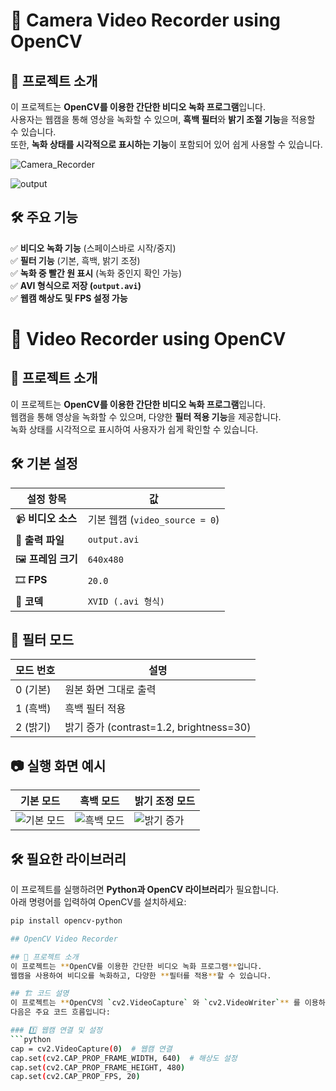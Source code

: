 # 🎥 Camera Video Recorder using OpenCV

## 📌 프로젝트 소개
이 프로젝트는 **OpenCV를 이용한 간단한 비디오 녹화 프로그램**입니다.  
사용자는 웹캠을 통해 영상을 녹화할 수 있으며, **흑백 필터**와 **밝기 조절 기능**을 적용할 수 있습니다.  
또한, **녹화 상태를 시각적으로 표시하는 기능**이 포함되어 있어 쉽게 사용할 수 있습니다.


![Camera_Recorder](https://github.com/user-attachments/assets/4a2c90d3-3e94-4d08-acfb-c38fa3b08ab5)

![output](https://github.com/user-attachments/assets/ccfdca9d-6a72-4eab-9732-bb60d7d84e73)


## 🛠 주요 기능
✅ **비디오 녹화 기능** (스페이스바로 시작/중지)  
✅ **필터 기능** (기본, 흑백, 밝기 조정)  
✅ **녹화 중 빨간 원 표시** (녹화 중인지 확인 가능)  
✅ **AVI 형식으로 저장 (`output.avi`)**  
✅ **웹캠 해상도 및 FPS 설정 가능**  

# 🎥 Video Recorder using OpenCV

## 📌 프로젝트 소개
이 프로젝트는 **OpenCV를 이용한 간단한 비디오 녹화 프로그램**입니다.  
웹캠을 통해 영상을 녹화할 수 있으며, 다양한 **필터 적용 기능**을 제공합니다.  
녹화 상태를 시각적으로 표시하여 사용자가 쉽게 확인할 수 있습니다.

## 🛠 기본 설정
| 설정 항목   | 값                        |
|------------|--------------------------|
| 📹 **비디오 소스** | 기본 웹캠 (`video_source = 0`) |
| 💾 **출력 파일**   | `output.avi` |
| 🖼 **프레임 크기** | `640x480` |
| 🎞 **FPS**        | `20.0` |
| 🎥 **코덱**       | `XVID (.avi 형식)` |

## 🎨 필터 모드
| 모드 번호 | 설명 |
|-----------|----------------------|
| 0 (기본)  | 원본 화면 그대로 출력 |
| 1 (흑백)  | 흑백 필터 적용 |
| 2 (밝기)  | 밝기 증가 (contrast=1.2, brightness=30) |

## 📷 실행 화면 예시
| 기본 모드 | 흑백 모드 | 밝기 조정 모드 |
|-----------|----------|--------------|
| ![기본 모드](basic.jpg) | ![흑백 모드](gray.jpg) | ![밝기 증가](bright.jpg) |

## 🛠 필요한 라이브러리
이 프로젝트를 실행하려면 **Python과 OpenCV 라이브러리**가 필요합니다.  
아래 명령어를 입력하여 OpenCV를 설치하세요:

```bash
pip install opencv-python

## OpenCV Video Recorder

## 📌 프로젝트 소개
이 프로젝트는 **OpenCV를 이용한 간단한 비디오 녹화 프로그램**입니다.  
웹캠을 사용하여 비디오를 녹화하고, 다양한 **필터를 적용**할 수 있습니다.

## 🏗 코드 설명
이 프로젝트는 **OpenCV의 `cv2.VideoCapture` 와 `cv2.VideoWriter`** 를 이용하여 구현되었습니다.  
다음은 주요 코드 흐름입니다:

### 1️⃣ 웹캠 연결 및 설정
```python
cap = cv2.VideoCapture(0)  # 웹캠 연결
cap.set(cv2.CAP_PROP_FRAME_WIDTH, 640)  # 해상도 설정
cap.set(cv2.CAP_PROP_FRAME_HEIGHT, 480)
cap.set(cv2.CAP_PROP_FPS, 20)

